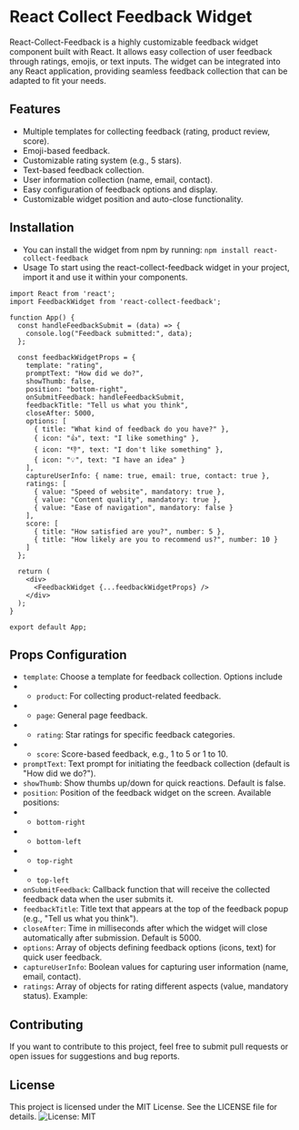 # React Collect Feedback Widget

React-Collect-Feedback is a highly customizable feedback widget component built with React. It allows easy collection of user feedback through ratings, emojis, or text inputs. The widget can be integrated into any React application, providing seamless feedback collection that can be adapted to fit your needs.

## Features

- Multiple templates for collecting feedback (rating, product review, score).
- Emoji-based feedback.
- Customizable rating system (e.g., 5 stars).
- Text-based feedback collection.
- User information collection (name, email, contact).
- Easy configuration of feedback options and display.
- Customizable widget position and auto-close functionality.

## Installation

- You can install the widget from npm by running:
  `npm install react-collect-feedback`
- Usage
  To start using the react-collect-feedback widget in your project, import it and use it within your components.

```
import React from 'react';
import FeedbackWidget from 'react-collect-feedback';

function App() {
  const handleFeedbackSubmit = (data) => {
    console.log("Feedback submitted:", data);
  };

  const feedbackWidgetProps = {
    template: "rating",
    promptText: "How did we do?",
    showThumb: false,
    position: "bottom-right",
    onSubmitFeedback: handleFeedbackSubmit,
    feedbackTitle: "Tell us what you think",
    closeAfter: 5000,
    options: [
      { title: "What kind of feedback do you have?" },
      { icon: "👍", text: "I like something" },
      { icon: "👎", text: "I don't like something" },
      { icon: "💡", text: "I have an idea" }
    ],
    captureUserInfo: { name: true, email: true, contact: true },
    ratings: [
      { value: "Speed of website", mandatory: true },
      { value: "Content quality", mandatory: true },
      { value: "Ease of navigation", mandatory: false }
    ],
    score: [
      { title: "How satisfied are you?", number: 5 },
      { title: "How likely are you to recommend us?", number: 10 }
    ]
  };

  return (
    <div>
      <FeedbackWidget {...feedbackWidgetProps} />
    </div>
  );
}

export default App;
```

## Props Configuration

- `template`: Choose a template for feedback collection. Options include
- - `product`: For collecting product-related feedback.
- - `page`: General page feedback.
- - `rating`: Star ratings for specific feedback categories.
- - `score`: Score-based feedback, e.g., 1 to 5 or 1 to 10.
- `promptText`: Text prompt for initiating the feedback collection (default is "How did we do?").
- `showThumb`: Show thumbs up/down for quick reactions. Default is false.
- `position`: Position of the feedback widget on the screen. Available positions:
- - `bottom-right`
- - `bottom-left`
- - `top-right`
- - `top-left`
- `onSubmitFeedback`: Callback function that will receive the collected feedback data when the user submits it.
- `feedbackTitle`: Title text that appears at the top of the feedback popup (e.g., "Tell us what you think").
- `closeAfter`: Time in milliseconds after which the widget will close automatically after submission. Default is 5000.
- `options`: Array of objects defining feedback options (icons, text) for quick user feedback.
- `captureUserInfo`: Boolean values for capturing user information (name, email, contact).
- `ratings`: Array of objects for rating different aspects (value, mandatory status). Example:

## Contributing

If you want to contribute to this project, feel free to submit pull requests or open issues for suggestions and bug reports.

## License

This project is licensed under the MIT License. See the LICENSE file for details.
![License: MIT](https://img.shields.io/badge/License-MIT-yellow.svg)
